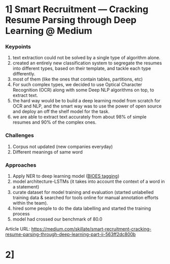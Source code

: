 # 1] Smart Recruitment — Cracking Resume Parsing through Deep Learning @ Medium
### Keypoints
1. text extraction could not be solved by a single type of algorithm alone.
2. created an entirely new classification system to segregate the resumes into different types, based on their template, and tackle each type differently. 
3. most of them (like the ones that contain tables, partitions, etc) 
4. For such complex types, we decided to use Optical Character Recognition (OCR) along with some Deep NLP algorithms on top, to extract text.
5. the hard way would be to build a deep learning model from scratch for OCR and NLP, and the smart way was to use the power of open source and deploy an off the shelf model for the task.
6. we are able to extract text accurately from about 98% of simple resumes and 90% of the complex ones.

### Challenges
1. Corpus not updated (new companies everyday)
2. Different meanings of same word

### Approaches
1. Apply NER to deep learning model ([BIOES tagging](http://ml.cau.ac.kr/activities/outputs/210803-BIOES,%20Conditional%20Random%20Field.pdf))
2. model architecture-LSTMs 
(it takes into account the context of a word in a statement)
3. curate dataset for model training and evaluation
(started unlabelled training data & searched for tools online for manual annotation efforts within the team). 
4. hired some people to do the data labelling and started the training process 
5. model had crossed our benchmark of 80.0

Article URL: https://medium.com/skillate/smart-recruitment-cracking-resume-parsing-through-deep-learning-part-ii-563ff2dc800b

# 2] 
